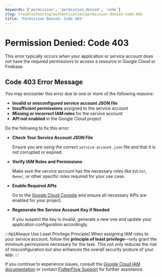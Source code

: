 ```yaml
---
keywords: ['permission', 'permission_denied', 'code']
slug: troubleshooting/authentication/permission-denied-code-403
title: 'Permission Denied: Code 403'
---
```


# Permission Denied: Code 403

This error typically occurs when your application or service account does not have the required permissions to access a resource in Google Cloud or Firebase.

## Code 403 Error Message

You may encounter this error due to one or more of the following reasons:

- **Invalid or misconfigured service account JSON file**
- **Insufficient permissions** assigned to the service account
- **Missing or incorrect IAM roles** for the service account
- **API not enabled** in the Google Cloud project


Do the following to fix this error:

- **Check Your Service Account JSON File**

    Ensure you are using the correct `service-account.json` file and that it is not corrupted or expired.

- **Verify IAM Roles and Permissions**

    Make sure the service account has the necessary roles like `Editor`, `Owner`, or other specific roles required for your use case.

- **Enable Required APIs**

    Go to the [Google Cloud Console](https://console.cloud.google.com/apis/library) and ensure all necessary APIs are enabled for your project.

- **Regenerate the Service Account Key if Needed**
    
    If you suspect the key is invalid, generate a new one and update your application configuration accordingly.

:::tip[Always Use Least Privilege Principle]
When assigning IAM roles to your service account, follow the **principle of least privilege**—only grant the minimum permissions necessary for the task. This not only reduces the risk of misconfiguration but also enhances the overall security posture of your app.
:::

If you continue to experience issues, consult the [Google Cloud IAM documentation](https://cloud.google.com/iam/docs/troubleshooting-access) or contact [FlutterFlow Support](mailto:support@flutterflow.io) for further assistance.

